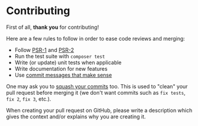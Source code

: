 # Contributing

First of all, **thank you** for contributing!

Here are a few rules to follow in order to ease code reviews and merging:

- Follow [PSR-1](http://www.php-fig.org/psr/1/) and [PSR-2](http://www.php-fig.org/psr/2/)
- Run the test suite with ```composer test```
- Write (or update) unit tests when applicable
- Write documentation for new features
- Use [commit messages that make sense](http://tbaggery.com/2008/04/19/a-note-about-git-commit-messages.html)

One may ask you to [squash your commits](http://gitready.com/advanced/2009/02/10/squashing-commits-with-rebase.html) too. This is used to "clean" your pull request before merging it (we don't want commits such as `fix tests`, `fix 2`, `fix 3`, etc.).

When creating your pull request on GitHub, please write a description which gives the context and/or explains why you are creating it.
